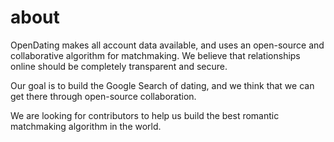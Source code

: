 # about

OpenDating makes all account data available, and uses an open-source and collaborative algorithm for matchmaking. We believe that relationships online should be completely transparent and secure.

Our goal is to build the Google Search of dating, and we think that we can get there through open-source collaboration. 

We are looking for contributors to help us build the best romantic matchmaking algorithm in the world.